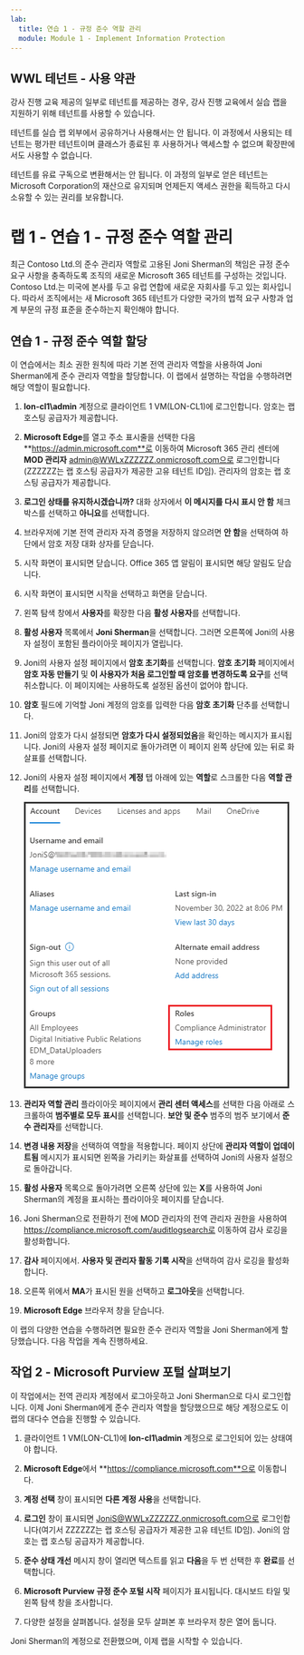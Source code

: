```yaml
---
lab:
  title: 연습 1 - 규정 준수 역할 관리
  module: Module 1 - Implement Information Protection
---
```

## WWL 테넌트 - 사용 약관

강사 진행 교육 제공의 일부로 테넌트를 제공하는 경우, 강사 진행 교육에서 실습 랩을 지원하기 위해 테넌트를 사용할 수 있습니다.

테넌트를 실습 랩 외부에서 공유하거나 사용해서는 안 됩니다. 이 과정에서 사용되는 테넌트는 평가판 테넌트이며 클래스가 종료된 후 사용하거나 액세스할 수 없으며 확장판에서도 사용할 수 없습니다.

테넌트를 유료 구독으로 변환해서는 안 됩니다. 이 과정의 일부로 얻은 테넌트는 Microsoft Corporation의 재산으로 유지되며 언제든지 액세스 권한을 획득하고 다시 소유할 수 있는 권리를 보유합니다.

# 랩 1 - 연습 1 - 규정 준수 역할 관리

최근 Contoso Ltd.의 준수 관리자 역할로 고용된 Joni Sherman의 책임은 규정 준수 요구 사항을 충족하도록 조직의 새로운 Microsoft 365 테넌트를 구성하는 것입니다. Contoso Ltd.는 미국에 본사를 두고 유럽 연합에 새로운 자회사를 두고 있는 회사입니다. 따라서 조직에서는 새 Microsoft 365 테넌트가 다양한 국가의 법적 요구 사항과 업계 부문의 규정 표준을 준수하는지 확인해야 합니다.

## 연습 1 - 규정 준수 역할 할당

이 연습에서는 최소 권한 원칙에 따라 기본 전역 관리자 역할을 사용하여 Joni Sherman에게 준수 관리자 역할을 할당합니다. 이 랩에서 설명하는 작업을 수행하려면 해당 역할이 필요합니다.

1. **lon-cl1\admin** 계정으로 클라이언트 1 VM(LON-CL1)에 로그인합니다. 암호는 랩 호스팅 공급자가 제공합니다.

1. **Microsoft Edge**를 열고 주소 표시줄을 선택한 다음 **https://admin.microsoft.com**로 이동하여 Microsoft 365 관리 센터에 **MOD 관리자** admin@WWLxZZZZZZ.onmicrosoft.com으로 로그인합니다(ZZZZZZ는 랩 호스팅 공급자가 제공한 고유 테넌트 ID임). 관리자의 암호는 랩 호스팅 공급자가 제공합니다.

1. **로그인 상태를 유지하시겠습니까?** 대화 상자에서 **이 메시지를 다시 표시 안 함** 체크박스를 선택하고 **아니요**를 선택합니다.

1. 브라우저에 기본 전역 관리자 자격 증명을 저장하지 않으려면 **안 함**을 선택하여 하단에서 암호 저장 대화 상자를 닫습니다.

1. 시작 화면이 표시되면 닫습니다. Office 365 앱 알림이 표시되면 해당 알림도 닫습니다.

1. 시작 화면이 표시되면 시작을 선택하고 화면을 닫습니다.

1. 왼쪽 탐색 창에서 **사용자**를 확장한 다음 **활성 사용자**를 선택합니다.

1. **활성 사용자** 목록에서 **Joni Sherman**을 선택합니다. 그러면 오른쪽에 Joni의 사용자 설정이 포함된 플라이아웃 페이지가 열립니다.

1. Joni의 사용자 설정 페이지에서 **암호 초기화**를 선택합니다. **암호 초기화** 페이지에서 **암호 자동 만들기** 및 **이 사용자가 처음 로그인할 때 암호를 변경하도록 요구**를 선택 취소합니다. 이 페이지에는 사용하도록 설정된 옵션이 없어야 합니다.

1. **암호** 필드에 기억할 Joni 계정의 암호를 입력한 다음 **암호 초기화** 단추를 선택합니다.

1. Joni의 암호가 다시 설정되면 **암호가 다시 설정되었음**을 확인하는 메시지가 표시됩니다. Joni의 사용자 설정 페이지로 돌아가려면 이 페이지 왼쪽 상단에 있는 뒤로 화살표를 선택합니다.

1. Joni의 사용자 설정 페이지에서 **계정** 탭 아래에 있는 **역할**로 스크롤한 다음 **역할 관리**를 선택합니다.

      ![역할 관리 옵션의 스크린샷](../Media/ManageRoles.png)

1. **관리자 역할 관리** 플라이아웃 페이지에서 **관리 센터 액세스**를 선택한 다음 아래로 스크롤하여 **범주별로 모두 표시**를 선택합니다. **보안 및 준수** 범주의 범주 보기에서 **준수 관리자**를 선택합니다.

1. **변경 내용 저장**을 선택하여 역할을 적용합니다. 페이지 상단에 **관리자 역할이 업데이트됨** 메시지가 표시되면 왼쪽을 가리키는 화살표를 선택하여 Joni의 사용자 설정으로 돌아갑니다.

1. **활성 사용자** 목록으로 돌아가려면 오른쪽 상단에 있는 **X**를 사용하여 Joni Sherman의 계정을 표시하는 플라이아웃 페이지를 닫습니다.

1. Joni Sherman으로 전환하기 전에 MOD 관리자의 전역 관리자 권한을 사용하여 https://compliance.microsoft.com/auditlogsearch로 이동하여 감사 로깅을 활성화합니다.

1. **감사** 페이지에서. **사용자 및 관리자 활동 기록 시작**을 선택하여 감사 로깅을 활성화합니다.

1. 오른쪽 위에서 **MA**가 표시된 원을 선택하고 **로그아웃**을 선택합니다.

1. **Microsoft Edge** 브라우저 창을 닫습니다.

이 랩의 다양한 연습을 수행하려면 필요한 준수 관리자 역할을 Joni Sherman에게 할당했습니다. 다음 작업을 계속 진행하세요.

## 작업 2 - Microsoft Purview 포털 살펴보기

이 작업에서는 전역 관리자 계정에서 로그아웃하고 Joni Sherman으로 다시 로그인합니다. 이제 Joni Sherman에게 준수 관리자 역할을 할당했으므로 해당 계정으로도 이 랩의 대다수 연습을 진행할 수 있습니다.

1. 클라이언트 1 VM(LON-CL1)에 **lon-cl1\admin** 계정으로 로그인되어 있는 상태여야 합니다.

1. **Microsoft Edge**에서 **https://compliance.microsoft.com**으로 이동합니다.

1. **계정 선택** 창이 표시되면 **다른 계정 사용**을 선택합니다.

1. **로그인** 창이 표시되면 JoniS@WWLxZZZZZZ.onmicrosoft.com으로 로그인합니다(여기서 ZZZZZZ는 랩 호스팅 공급자가 제공한 고유 테넌트 ID임).  Joni의 암호는 랩 호스팅 공급자가 제공합니다.

1. **준수 상태 개선** 메시지 창이 열리면 텍스트를 읽고 **다음**을 두 번 선택한 후 **완료**를 선택합니다. 

1. **Microsoft Purview 규정 준수 포털 시작** 페이지가 표시됩니다. 대시보드 타일 및 왼쪽 탐색 창을 조사합니다.

1. 다양한 설정을 살펴봅니다. 설정을 모두 살펴본 후 브라우저 창은 열어 둡니다.

Joni Sherman의 계정으로 전환했으며, 이제 랩을 시작할 수 있습니다.
